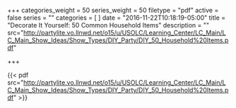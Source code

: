 +++
categories_weight = 50
series_weight = 50
filetype = "pdf"
active = false
series = ""
categories = [
]
date = "2016-11-22T10:18:19-05:00"
title = "Decorate It Yourself: 50 Common Household Items"
description = ""
src="http://partylite.vo.llnwd.net/o15/u/USOLC/Learning_Center/LC_Main/LC_Main_Show_Ideas/Show_Types/DIY_Party/DIY_50_Household%20Items.pdf"

+++

{{< pdf src="http://partylite.vo.llnwd.net/o15/u/USOLC/Learning_Center/LC_Main/LC_Main_Show_Ideas/Show_Types/DIY_Party/DIY_50_Household%20Items.pdf" >}}
